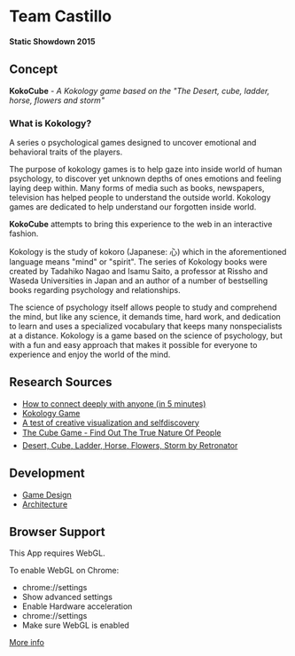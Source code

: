 # Team Castillo

#### Static Showdown 2015

## Concept

**KokoCube** - *A Kokology game based on the "The Desert, cube, ladder, horse, flowers and storm"*

### What is Kokology?

A series o psychological games designed to uncover emotional and behavioral traits of the players.

The purpose of kokology games is to help gaze into inside world of human psychology, to discover yet unknown depths of ones emotions and feeling laying deep within.
Many forms of media such as books, newspapers, television has helped people to understand the outside world. Kokology games are dedicated to help understand our forgotten inside world.

**KokoCube** attempts to bring this experience to the web in an interactive fashion.

Kokology is the study of kokoro (Japanese: 心) which in the aforementioned language means "mind" or "spirit". The series of Kokology books were created by Tadahiko Nagao and Isamu Saito, a professor at Rissho and Waseda Universities in Japan and an author of a number of bestselling books regarding psychology and relationships.

The science of psychology itself allows people to study and comprehend the mind, but like any science, it demands time, hard work, and dedication to learn and uses a specialized vocabulary that keeps many nonspecialists at a distance. Kokology is a game based on the science of psychology, but with a fun and easy approach that makes it possible for everyone to experience and enjoy the world of the mind.

## Research Sources

* [How to connect deeply with anyone (in 5 minutes)](http://oliveremberton.com/2014/how-to-connect-deeply-with-anyone-in-5-minutes/)
* [Kokology Game](http://www.kokologygame.com)
* [A test of creative visualization and selfdiscovery](http://ayresta.tripod.com/cube.htm)
* [The Cube Game - Find Out The True Nature Of People](http://simonarich.com/the-cube-game)
* [Desert, Cube, Ladder, Horse, Flowers, Storm by Retronator](http://retronator.deviantart.com/art/Desert-Cube-Ladder-Horse-Flowers-Storm-494350797)

## Development

* [Game Design](../master/GameDesign.md)
* [Architecture](../master/Architecture.md)

## Browser Support

This App requires WebGL.

To enable WebGL on Chrome: 
 * chrome://settings
 * Show advanced settings
 * Enable Hardware acceleration
 * chrome://settings
 * Make sure WebGL is enabled

 [More info](http://www.webupd8.org/2014/01/enable-hardware-acceleration-in-chrome.html)
